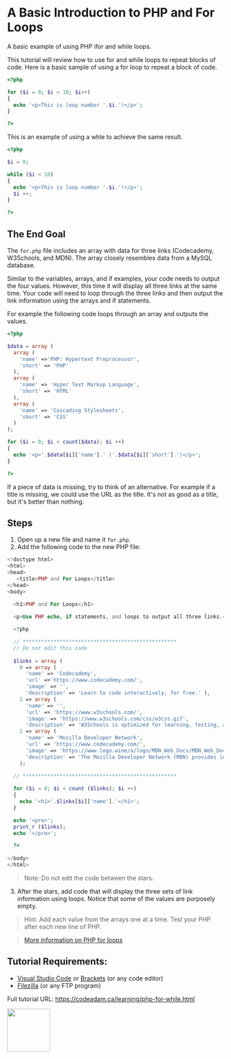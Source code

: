 # A Basic Introduction to PHP and For Loops

A basic example of using PHP ifor and while loops.

This tutorial will review how to use for and while loops to repeat blocks of code. Here is a basic sample of using a for loop to repeat a block of code.

```php
<?php 

for ($i = 0; $i < 10; $i++)
{
  echo '<p>This is loop number '.$i.'!</p>';
}

?>
```

This is an example of using a whle to achieve the same result.

```php
<?php

$i = 0;

while ($i < 10)
{
  echo '<p>This is loop number '.$i.'!</p>';
  $i ++;
}

?>
```

## The End Goal

The `for.php` file includes an array with data for three links (Codecademy, W3Schools, and MDN). The array closely resembles data from a MySQL database. 

Similar to the variables, arrays, and if examples, your code needs to output the four values. However, this time it will display all three links at the same time. Your code will need to loop through the three links and then output the link information using the arrays and if statements.

For example the following code loops through an array and outputs the values.

```php
<?php

$data = array (
  array (
    'name' =>'PHP: Hypertext Preprocessor',
    'short' => 'PHP'
  ),
  array (
    'name' => 'Hyper Text Markup Language',
    'short' => 'HTML'
  ),
  array (
    'name' => 'Cascading Stylesheets',
    'short' => 'CSS'
  )
);

for ($i = 0; $i < count($data); $i ++)
{
  echo '<p>'.$data[$i]['name'].' ('.$data[$i]['short'].')</p>';
}

?>
```

If a piece of data is missing, try to think of an alternative. For example if a title is missing, we could use the URL as the title. It's not as good as a title, but it's better than nothing. 

## Steps

1. Open up a new file and name it `for.php`.
2. Add the following code to the new PHP file:

```php
<!doctype html>
<html>
<head>
   <title>PHP and For Loops</title> 
</head>
<body>
    
  <h1>PHP and For Loops</h1> 

  <p>Use PHP echo, if statements, and loops to output all three links.</p>

  <?php

  // **************************************************
  // Do not edit this code
  
  $links = array (
    0 => array (
      'name' => 'Codecademy',
      'url' =>'https://www.codecademy.com/',
      'image' => '',
      'description' => 'Learn to code interactively, for free.' ),
    1 => array ( 
      'name' => '',
      'url' => 'https://www.w3schools.com/',
      'image' => 'https://www.w3schools.com/css/w3css.gif',
      'description' => 'W3Schools is optimized for learning, testing, and training.' ),
    2 => array (
      'name' => 'Mozilla Developer Network',
      'url' => 'https://www.codecademy.com/',
      'image' => 'https://www.logo.wine/a/logo/MDN_Web_Docs/MDN_Web_Docs-Logo.wine.svg',
      'description' => 'The Mozilla Developer Network (MDN) provides information about Open Web technologies.' )
    );
    
  // **************************************************

  for ($i = 0; $i < count ($links); $i ++)
  {
    echo '<h1>'.$links[$i]['name'].'</h1>';
  }

  echo '<pre>';
  print_r ($links);
  echo '</pre>';

  ?>
    
</body>
</html>

```

> Note: Do not edit the code between the stars. 

3. After the stars, add code that will display the three sets of link information using loops. Notice that some of the values are purposely empty. 

> Hint: Add each value from the arrays one at a time. Test your PHP after each new line of PHP. 

> [More information on PHP for loops](https://www.php.net/manual/en/control-structures.for.php)

## Tutorial Requirements:

* [Visual Studio Code](https://code.visualstudio.com/) or [Brackets](http://brackets.io/) (or any code editor)
* [Filezilla](https://filezilla-project.org/) (or any FTP program)

Full tutorial URL: https://codeadam.ca/learning/php-for-while.html

<a href="https://codeadam.ca">
<img src="https://codeadam.ca/images/code-block.png" width="100">
</a>
